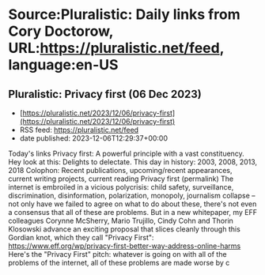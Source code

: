 # Source:Pluralistic: Daily links from Cory Doctorow, URL:https://pluralistic.net/feed, language:en-US

## Pluralistic: Privacy first (06 Dec 2023)
 - [https://pluralistic.net/2023/12/06/privacy-first](https://pluralistic.net/2023/12/06/privacy-first)
 - RSS feed: https://pluralistic.net/feed
 - date published: 2023-12-06T12:29:37+00:00

Today's links Privacy first: A powerful principle with a vast constituency. Hey look at this: Delights to delectate. This day in history: 2003, 2008, 2013, 2018 Colophon: Recent publications, upcoming/recent appearances, current writing projects, current reading Privacy first (permalink) The internet is embroiled in a vicious polycrisis: child safety, surveillance, discrimination, disinformation, polarization, monopoly, journalism collapse &#8211; not only have we failed to agree on what to do about these, there's not even a consensus that all of these are problems. But in a new whitepaper, my EFF colleagues Corynne McSherry, Mario Trujillo, Cindy Cohn and Thorin Klosowski advance an exciting proposal that slices cleanly through this Gordian knot, which they call "Privacy First": https://www.eff.org/wp/privacy-first-better-way-address-online-harms Here's the "Privacy First" pitch: whatever is going on with all of the problems of the internet, all of these problems are made worse by c

